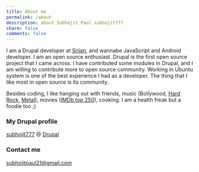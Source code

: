 ```yaml
---
title: About me
permalink: /about
description: about Subhojit Paul subhojit777
share: false
comments: false
---
```


I am a Drupal developer at [Srijan](http://www.srijan.net), and wannabe JavaScript and Android developer. I am an open source enthusiast. Drupal is the first open source project that I came across. I have contributed some modules in Drupal, and I am willing to contribute more to open source community. Working in Ubuntu system is one of the best experience I had as a developer. The thing that I like most in open source is its community.

Besides coding, I like hanging out with friends, music (Bollywood, [Hard Rock](http://en.wikipedia.org/wiki/Hard_rock), [Metal](http://en.wikipedia.org/wiki/Heavy_metal_music)), movies ([IMDb top 250](http://www.imdb.com/chart/top)), cooking. I am a health freak but a foodie too ;)

### My Drupal profile

[subhojit777](https://www.drupal.org/u/subhojit777) @ [Drupal](https://www.drupal.org/)

### Contact me

[subhojitpaul21@gmail.com](mailto:subhojitpaul21@gmail.com)
